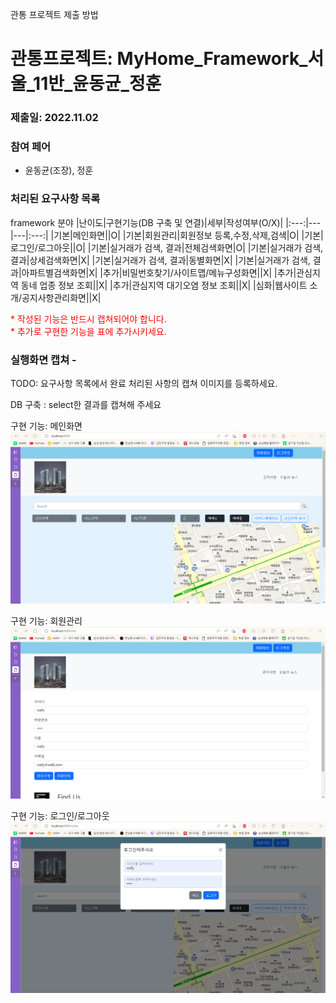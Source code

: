 관통 프로젝트 제출 방법

# 관통프로젝트: MyHome_Framework_서울_11반_윤동균_정훈
### 제출일: 2022.11.02

### 참여 페어
- 윤동균(조장), 정훈

### 처리된 요구사항 목록
 
framework 분야
|난이도|구현기능(DB 구축 및 연결)|세부|작성여부(O/X)|
|:---:|---|---|:---:|
|기본|메인화면||O|
|기본|회원관리|회원정보 등록,수정,삭제,검색|O|
|기본|로그인/로그아웃||O|
|기본|실거래가 검색, 결과|전체검색화면|O|
|기본|실거래가 검색, 결과|상세검색화면|X|
|기본|실거래가 검색, 결과|동별화면|X|
|기본|실거래가 검색, 결과|아파트별검색화면|X|
|추가|비밀번호찾기/사이트맵/메뉴구성화면||X|
|추가|관심지역 동네 업종 정보 조회||X|
|추가|관심지역 대기오염 정보 조회||X|
|심화|웹사이트 소개/공지사항관리화면||X|

 
 
<span style="color:red">
* 작성된 기능은 반드시 캡쳐되어야 합니다.<br>
* 추가로 구현한 기능을 표에 추가시키세요.
</span>

### 실행화면 캡쳐 - 
TODO: 요구사항 목록에서 완료 처리된 사항의 캡쳐 이미지를 등록하세요.

DB 구축 : select한 결과를 캡쳐해 주세요

구현 기능: 메인화면
![메인화면캡쳐](./Capture/메인화면.png)

구현 기능: 회원관리
![회원관리캡쳐](./Capture/회원관리.png)

구현 기능: 로그인/로그아웃
![로그인캡쳐](./Capture/로그인.png)
